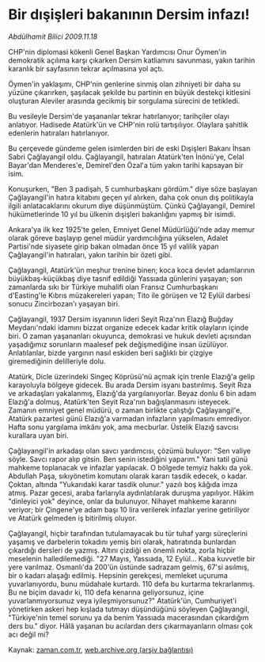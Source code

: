 # Bir dışişleri bakanının Dersim infazı!

*Abdülhamit Bilici 2009.11.18*

<tr><td class="metin" colspan="2" style="padding-top: 20px; padding-left: 5px; ">CHP'nin diplomasi kökenli Genel Başkan Yardımcısı Onur Öymen'in demokratik açılıma karşı çıkarken Dersim katliamını savunması, yakın tarihin karanlık bir sayfasının tekrar açılmasına yol açtı.</td></tr><tr><td class="metin" colspan="2" style="padding-top: 20px; padding-left: 5px; "><p>Öymen'in yaklaşımı, CHP'nin genlerine sinmiş olan zihniyeti bir daha su yüzüne çıkarırken, şaşılacak şekilde bu partinin en büyük destekçi kitlesini oluşturan Aleviler arasında gecikmiş bir sorgulama sürecini de tetikledi.
<p> Bu vesileyle Dersim'de yaşananlar tekrar hatırlanıyor; tarihçiler olayı anlatıyor. Hadisede Atatürk'ün ve CHP'nin rolü tartışılıyor. Olaylara şahitlik edenlerin hatıraları hatırlanıyor.
<p> Bu çerçevede gündeme gelen isimlerden biri de eski Dışişleri Bakanı İhsan Sabri Çağlayangil oldu. Çağlayangil, hatıraları Atatürk'ten İnönü'ye, Celal Bayar'dan Menderes'e, Demirel'den Özal'a tüm yakın tarihi kapsayan bir isim.
<p> Konuşurken, "Ben 3 padişah, 5 cumhurbaşkanı gördüm." diye söze başlayan Çağlayangil'in hatıra kitabını geçen yıl alırken, daha çok onun dış politikayla ilgili anlatacaklarını okurum diye düşünmüştüm. Çünkü Çağlayangil, Demirel hükümetlerinde 10 yıl bu ülkenin dışişleri bakanlığını yapmış bir isimdi.
<p> Ankara'ya ilk kez 1925'te gelen, Emniyet Genel Müdürlüğü'nde aday memur olarak göreve başlayıp genel müdür yardımcılığına yükselen, Adalet Partisi'nde siyasete girip bakan olmadan önce 15 yıl valilik yapan Çağlayangil'in hatıraları, yakın tarihin bir özeti gibi.
<p> Çağlayangil, Atatürk'ün meşhur trenine binen; koca koca devlet adamlarının büyükbaş-küçükbaş diye tasnif edildiği Yassıada günlerini yaşayan; son zamanlarda sıkı bir Türkiye muhalifi olan Fransız Cumhurbaşkanı d'Easting'le Kıbrıs müzakereleri yapan; Tito ile görüşen ve 12 Eylül darbesi sonucu Zincirbozan'ı yaşayan biri.
<p> Çağlayangil, 1937 Dersim isyanının lideri Seyit Rıza'nın Elazığ Buğday Meydanı'ndaki idamını bizzat organize edecek kadar kritik olayların içinde biri. O zaman yaşananları okuyunca, demokrasi ve hukuk devleti açısından yaşadığımız sorunların maalesef pek değişmediğine insan üzülüyor. Anlatılanlar, bizde yargının nasıl eskiden beri sağlıklı bir çizgiye giremediğinin delilleriyle dolu. 
<p> Atatürk, Dicle üzerindeki Singeç Köprüsü'nü açmak için trenle Elazığ'a gelip karayoluyla bölgeye gidecek. Bu arada Dersim isyanı bastırılmış. Seyit Rıza ve arkadaşları yakalanmış, Elazığ'da yargılanıyorlar. Beyaz donlu 6 bin adam Elazığ'a dolmuş, Atatürk'ten Seyit Rıza'nın bağışlanmasını isteyecek. Zamanın emniyet genel müdürü, o zaman birlikte çalıştığı Çağlayangil'e, Atatürk pazartesi günü Elazığ'a varmadan infazların yapılmasını emrediyor. Hafta sonu yargılama imkânı yok, ama mecburlar. Üstelik Elazığ savcısı kurallara uyan biri.
<p> Çağlayangil'in arkadaşı olan savcı yardımcısı, çözümü buluyor: "Sen valiye söyle. Savcı rapor alıp gitsin. Ben senin istediğini yaparım." Yani tatil günü mahkeme toplanacak ve infazlar yapılacak. O bölgede temyiz hakkı da yok. Abdullah Paşa, sıkıyönetim komutanı olarak kararı tasdik edecek, o kadar. Çoktan, altında "Yukarıdaki karar tasdik olunur." yazılı boş kâğıda imza atmış. Pazar gecesi, araba farlarıyla aydınlatılarak duruşma yapılıyor. Hâkim "dinleyici yok" deyince, onlar da bulunuyor. Nihayet mahkeme kararını veriyor; bir Çingene'ye adam başı 10 lira verilerek infazlar yerine getiriliyor ve Atatürk gelmeden iş bitirilmiş oluyor.
<p> Çağlayangil, hiçbir tarafından tutulamayacak bu tür tuhaf yargı süreçlerini yaşamış ve darbelerin tokadını yemiş biri olarak, hatıratında bunlardan çıkardığı dersleri de yazmış. Altını çizdiği en önemli nokta, zorla hiçbir meselenin halledilemediği. "27 Mayıs, Yassıada, 12 Eylül... Kaba kuvvetle bir yere varılmaz. Osmanlı'da 200'ün üstünde sadrazam gelmiş, 67'si asılmış, bir o kadarı alaşağı edilmiş. Hepsinin gerekçesi, memleket uçuruma yuvarlanıyordu, bunu müdahale kurtardı. 110 defa bu kurtarma tekrarlanmış. Bu ne biçim davadır ki, 110 defa kenarına geliyorsunuz, içine yuvarlanmıyorsunuz veya iyileşmiyorsunuz?" Atatürk'ün, Cumhuriyet'i yönetirken askeri hep kışlada tutmayı düşündüğünü söyleyen Çağlayangil, "Türkiye'nin temel sorunu ya da benim Yassıada macerasından çıkardığım ders bu." diyor. Hâlâ yaşanan bu acılardan ders çıkarmayanların olması çok acı değil mi?<br/></p></p></p></p></p></p></p></p></p></p></td></tr>

Kaynak: [zaman.com.tr](http://zaman.com.tr/yazar.do?yazino=917062), [web.archive.org (arşiv bağlantısı)](http://web.archive.org/web/20100124130406/http://zaman.com.tr:80/yazar.do?yazino=917062)
